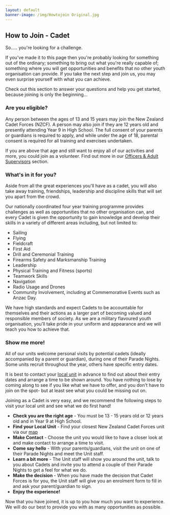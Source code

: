 ```yaml
---
layout: default
banner-image: /img/Howtojoin Original.jpg
---
```


## How to Join - Cadet

So….. you're looking for a challenge. 

If you've made it to this page then you're probably looking for something out of the ordinary; something to bring out what you're really capable of; something where you will get opportunities and benefits that no other youth organisation can provide. If you take the next step and join us, you may even surprise yourself with what you can achieve. 

Check out this section to answer your questions and help you get started, because joining is only the beginning...

### Are you eligible?

Any person between the ages of 13 and 15 years may join the New Zealand Cadet Forces (NZCF). A person may also join if they are 12 years old and presently attending Year 9 in High School. The full consent of your parents or guardians is required to apply, and while under the age of 18, parental consent is required for all training and exercises undertaken.

If you are above that age and still want to enjoy all of our activities and more, you could join as a volunteer. Find out more in our [Officers & Adult Supervisors](/officer-join.html) section. 

### What's in it for you?

Aside from all the great experiences you'll have as a cadet, you will also take away training, friendships, leadership and discipline skills that will set you apart from the crowd. 

Our nationally coordinated four year training programme provides challenges as well as opportunities that no other organisation can, and every Cadet is given the opportunity to gain knowledge and develop their skills in a variety of different areas including, but not limited to:

* Sailing
* Flying
* Fieldcraft
* First Aid
* Drill and Ceremonial Training
* Firearms Safety and Marksmanship Training 
* Leadership
* Physical Training and Fitness (sports)
* Teamwork Skills
* Navigation
* Radio Usage and Drones
* Community Involvement, including at Commemorative Events such as Anzac Day. 

We have high standards and expect Cadets to be accountable for themselves and their actions as a larger part of becoming valued and responsible members of society. As we are a military flavoured youth organisation, you'll take pride in your uniform and appearance and we will teach you how to achieve that. 

### Show me more!
All of our units welcome personal visits by potential cadets (ideally accompanied by a parent or guardian), during one of their Parade Nights. Some units recruit throughout the year, others have specific entry dates. 

It is best to contact your [local unit](https://www.cadetforces.org.nz/units.html) in advance to find out about their entry dates and arrange a time to be shown around. You have nothing to lose by coming along to see if you like what we have to offer, and you don't have to join on the spot- but at least see what you could be missing out on.

Joining as a Cadet is very easy, and we recommend the following steps to visit your local unit and see what we do first hand!

* **Check you are the right age** - You must be 13 - 15 years old or 12 years old and in Year 9 at High School.
* **Find your Local Unit** - Find your closest New Zealand Cadet Forces unit via our [map](https://www.cadetforces.org.nz/units.html)
* **Make Contact** - Choose the unit you would like to have a closer look at and make contact to arrange a time to visit. 
* **Come say hello** - With your parents/guardians, visit the unit on one of their Parade Nights and meet the Unit staff.
* **Learn a bit more** - The Unit staff will show you around the unit, talk to you about Cadets and invite you to attend a couple of their Parade Nights to get a feel for what we do. 
* **Make the decision** - When you have made the decision that Cadet Forces is for you, the Unit staff will give you an enrolment form to fill in and ask your parent/guardian to sign.
* **Enjoy the experience!**

Now that you have joined, it is up to you how much you want to experience.  We will do our best to provide you with as many opportunities as possible.
